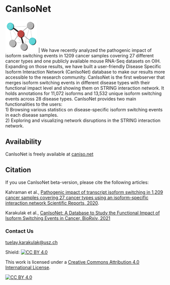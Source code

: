# CanIsoNet
<img src="https://github.com/KarakulakTulay/CanIsoNet_Web/blob/master/static/images/logo.png" width="100">
| We have recently analyzed the pathogenic impact of isoform switching events in 1209 cancer samples covering 27 different cancer types and one publicly available mouse RNA-Seq datasets on OIH. Expanding on those results, we have built a user-friendly Disease Specific Isoform Interaction Network (CanIsoNet) database to make our results more accessible to the research community.
CanIsoNet is the first webserver that merges isoform switching events in different disease types with their functional impact level and showing them on STRING interaction network.
It holds annotations for 11,072 isoforms and 13,532 unique isoform switching events across 28 disease types.
CanIsoNet provides two main functionalities to the users: <br>
1) Browsing various statistics on disease-specific isoform switching events in each disease samples.<br>
2) Exploring and visualizing network disruptions in the STRING interaction network.<br>

## Availability

CanIsoNet is freely available at [caniso.net](https://www.caniso.net/)

## Citation
If you use CanIsoNet beta-version, please cite the following articles:

Kahraman et al., [Pathogenic impact of transcript isoform switching in 1,209 cancer samples covering 27 cancer types using an isoform-specific interaction network Scientific Reports, 2020](https://www.nature.com/articles/s41598-020-71221-5).

Karakulak et al., [CanIsoNet: A Database to Study the Functional Impact of Isoform Switching Events in Cancer, BioRxiv, 2021](https://www.biorxiv.org/content/10.1101/2021.09.17.460795v1)

### Contact Us
tuelay.karakulak@usz.ch

Shield: [![CC BY 4.0][cc-by-shield]][cc-by]

This work is licensed under a
[Creative Commons Attribution 4.0 International License][cc-by].

[![CC BY 4.0][cc-by-image]][cc-by]

[cc-by]: http://creativecommons.org/licenses/by/4.0/
[cc-by-image]: https://i.creativecommons.org/l/by/4.0/88x31.png
[cc-by-shield]: https://img.shields.io/badge/License-CC%20BY%204.0-lightgrey.svg

